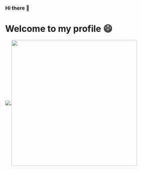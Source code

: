 ### Hi there 👋
# Welcome to my profile 😄

<a href="https://github.com/AmandaOliveira021/github-readme-stats">
  <img align="center" height:"400" width:"400" src="https://github-readme-stats.vercel.app/api?username=AmandaOliveira0212&theme=radical&show_icons=true" />
</a>
<a href="https://github.com/AmandaOliveira0212/convoychat">
  <img align="center" height:"400" width="400"src="https://github-readme-stats.vercel.app/api/top-langs/?username=AmandaOliveira0212&layout=compact" />
</a>


<!--
**AmandaOliveira0212/AmandaOliveira0212** is a ✨ _special_ ✨ repository because its `README.md` (this file) appears on your GitHub profile.

Here are some ideas to get you started:

- 🔭 I’m currently working on ...
- 🌱 I’m currently learning ...
- 👯 I’m looking to collaborate on ...
- 🤔 I’m looking for help with ...
- 💬 Ask me about ...
- 📫 How to reach me: ...
- 😄 Pronouns: ...
- ⚡ Fun fact: ...
-->
